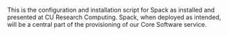 This is the configuration and installation script for Spack as
installed and presented at CU Research Computing. Spack, when deployed
as intended, will be a central part of the provisioning of our Core
Software service.
